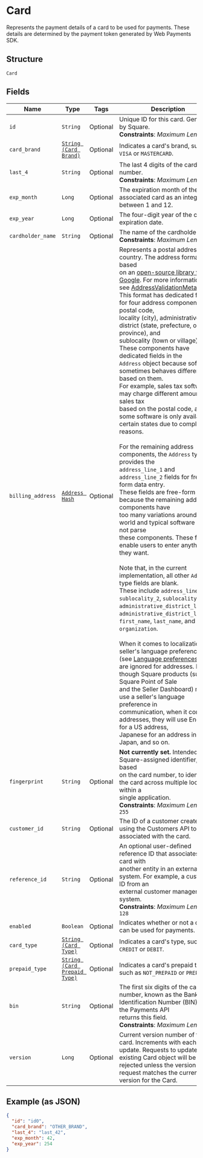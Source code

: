 
# Card

Represents the payment details of a card to be used for payments. These
details are determined by the payment token generated by Web Payments SDK.

## Structure

`Card`

## Fields

| Name | Type | Tags | Description |
|  --- | --- | --- | --- |
| `id` | `String` | Optional | Unique ID for this card. Generated by Square.<br>**Constraints**: *Maximum Length*: `64` |
| `card_brand` | [`String (Card Brand)`](/doc/models/card-brand.md) | Optional | Indicates a card's brand, such as `VISA` or `MASTERCARD`. |
| `last_4` | `String` | Optional | The last 4 digits of the card number.<br>**Constraints**: *Maximum Length*: `4` |
| `exp_month` | `Long` | Optional | The expiration month of the associated card as an integer between 1 and 12. |
| `exp_year` | `Long` | Optional | The four-digit year of the card's expiration date. |
| `cardholder_name` | `String` | Optional | The name of the cardholder.<br>**Constraints**: *Maximum Length*: `96` |
| `billing_address` | [`Address Hash`](/doc/models/address.md) | Optional | Represents a postal address in a country. The address format is based<br>on an [open-source library from Google](https://github.com/google/libaddressinput). For more information,<br>see [AddressValidationMetadata](https://github.com/google/libaddressinput/wiki/AddressValidationMetadata).<br>This format has dedicated fields for four address components: postal code,<br>locality (city), administrative district (state, prefecture, or province), and<br>sublocality (town or village). These components have dedicated fields in the<br>`Address` object because software sometimes behaves differently based on them.<br>For example, sales tax software may charge different amounts of sales tax<br>based on the postal code, and some software is only available in<br>certain states due to compliance reasons.<br><br>For the remaining address components, the `Address` type provides the<br>`address_line_1` and `address_line_2` fields for free-form data entry.<br>These fields are free-form because the remaining address components have<br>too many variations around the world and typical software does not parse<br>these components. These fields enable users to enter anything they want.<br><br>Note that, in the current implementation, all other `Address` type fields are blank.<br>These include `address_line_3`, `sublocality_2`, `sublocality_3`,<br>`administrative_district_level_2`, `administrative_district_level_3`,<br>`first_name`, `last_name`, and `organization`.<br><br>When it comes to localization, the seller's language preferences<br>(see [Language preferences](https://developer.squareup.com/docs/locations-api#location-specific-and-seller-level-language-preferences))<br>are ignored for addresses. Even though Square products (such as Square Point of Sale<br>and the Seller Dashboard) mostly use a seller's language preference in<br>communication, when it comes to addresses, they will use English for a US address,<br>Japanese for an address in Japan, and so on. |
| `fingerprint` | `String` | Optional | __Not currently set.__ Intended as a Square-assigned identifier, based<br>on the card number, to identify the card across multiple locations within a<br>single application.<br>**Constraints**: *Maximum Length*: `255` |
| `customer_id` | `String` | Optional | The ID of a customer created using the Customers API to be associated with the card. |
| `reference_id` | `String` | Optional | An optional user-defined reference ID that associates this card with<br>another entity in an external system. For example, a customer ID from an<br>external customer management system.<br>**Constraints**: *Maximum Length*: `128` |
| `enabled` | `Boolean` | Optional | Indicates whether or not a card can be used for payments. |
| `card_type` | [`String (Card Type)`](/doc/models/card-type.md) | Optional | Indicates a card's type, such as `CREDIT` or `DEBIT`. |
| `prepaid_type` | [`String (Card Prepaid Type)`](/doc/models/card-prepaid-type.md) | Optional | Indicates a card's prepaid type, such as `NOT_PREPAID` or `PREPAID`. |
| `bin` | `String` | Optional | The first six digits of the card number, known as the Bank Identification Number (BIN). Only the Payments API<br>returns this field.<br>**Constraints**: *Maximum Length*: `6` |
| `version` | `Long` | Optional | Current version number of the card. Increments with each card update. Requests to update an<br>existing Card object will be rejected unless the version in the request matches the current<br>version for the Card. |

## Example (as JSON)

```json
{
  "id": "id0",
  "card_brand": "OTHER_BRAND",
  "last_4": "last_42",
  "exp_month": 42,
  "exp_year": 254
}
```

